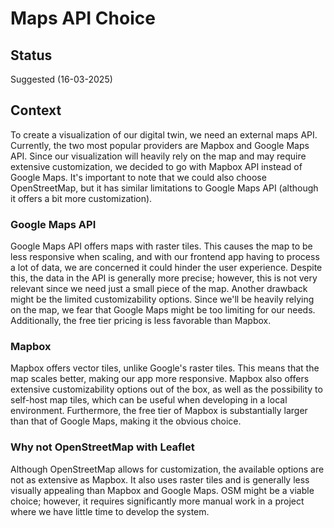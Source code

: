 # Maps API Choice

## Status
Suggested (16-03-2025)

## Context
To create a visualization of our digital twin, we need an external maps API. Currently, the two most popular providers are Mapbox and Google Maps API. Since our visualization will heavily rely on the map and may require extensive customization, we decided to go with Mapbox API instead of Google Maps. It's important to note that we could also choose OpenStreetMap, but it has similar limitations to Google Maps API (although it offers a bit more customization).

### Google Maps API
Google Maps API offers maps with raster tiles. This causes the map to be less responsive when scaling, and with our frontend app having to process a lot of data, we are concerned it could hinder the user experience. Despite this, the data in the API is generally more precise; however, this is not very relevant since we need just a small piece of the map. Another drawback might be the limited customizability options. Since we'll be heavily relying on the map, we fear that Google Maps might be too limiting for our needs. Additionally, the free tier pricing is less favorable than Mapbox.

### Mapbox
Mapbox offers vector tiles, unlike Google's raster tiles. This means that the map scales better, making our app more responsive. Mapbox also offers extensive customizability options out of the box, as well as the possibility to self-host map tiles, which can be useful when developing in a local environment. Furthermore, the free tier of Mapbox is substantially larger than that of Google Maps, making it the obvious choice.

### Why not OpenStreetMap with Leaflet
Although OpenStreetMap allows for customization, the available options are not as extensive as Mapbox. It also uses raster tiles and is generally less visually appealing than Mapbox and Google Maps. OSM might be a viable choice; however, it requires significantly more manual work in a project where we have little time to develop the system.
